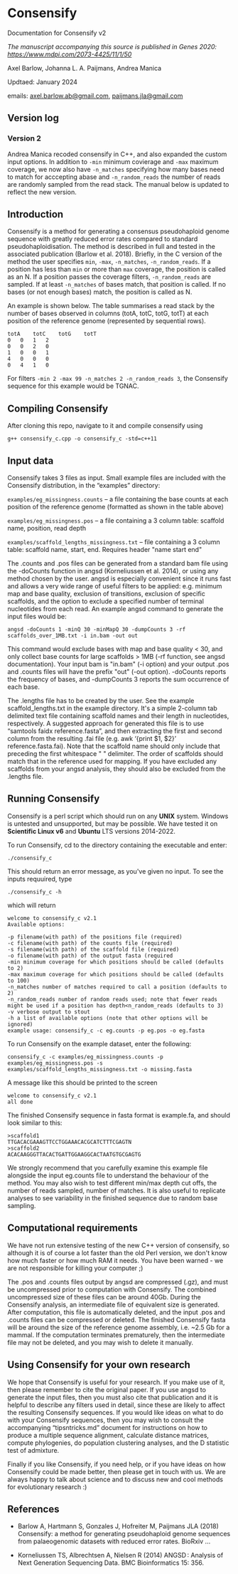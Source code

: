 # Consensify

Documentation for Consensify v2

*The manuscript accompanying this source is published in Genes 2020: https://www.mdpi.com/2073-4425/11/1/50*

Axel Barlow, Johanna L. A. Paijmans, Andrea Manica

Updtaed: January 2024

emails: axel.barlow.ab@gmail.com, paijmans.jla@gmail.com

## Version log

### Version 2

Andrea Manica recoded consensify in C++, and also expanded the custom input options. In addition to `-min` minimum covierage and `-max` maximum coverage, we now also have `-n_matches` specifying how many bases need to match for acccepting abase and `-n_random_reads` the number of reads are randomly sampled from the read stack. The manual below is updated to reflect the new version.

## Introduction
Consensify is a method for generating a consensus pseudohaploid genome sequence with greatly reduced error rates compared to standard pseudohaploidisation. The method is described in full and tested in the associated publication (Barlow et al. 2018). Briefly, in the C version of the method the user specifies `min`, `-max`, `-n_matches`, `-n_random_reads`. If a position has less than `min` or more than `max` coverage, the position is called as an N. If a position passes the coverage filters, `-n_random_reads` are sampled. If at least `-n_matches` of bases match, that position is called. If no bases (or not enough bases) match, the position is called as N.

An example is shown below. The table summarises a read stack by the number of bases observed in columns (totA, totC, totG, totT) at each position of the reference genome (represented by sequential rows). 

    totA	totC	totG	totT
    0	0	1	2
    0	0	2	0
    1	0	0	1
    4	0	0	0
    0	4	1	0

For filters `-min 2 -max 99 -n_matches 2 -n_random_reads 3`, the Consensify sequence for this example would be TGNAC.

## Compiling Consensify

After cloning this repo, navigate to it and compile consensify using

```
g++ consensify_c.cpp -o consensify_c -std=c++11
```


## Input data
Consensify takes 3 files as input. Small example files are included with the Consensify distribution, in the “examples” directory:

`examples/eg_missingness.counts` – a file containing the base counts at each position of the reference genome (formatted as shown in the table above)

`examples/eg_missingness.pos` – a file containing a 3 column table: scaffold name, position, read depth

`examples/scaffold_lengths_missingness.txt` – file containing a 3 column table: scaffold name, start, end. Requires header "name	start	end"

The .counts and .pos files can be generated from a standard bam file using the -doCounts function in angsd (Korneliussen et al. 2014), or using any method chosen by the user. angsd is especially convenient since it runs fast and allows a very wide range of useful filters to be applied: e.g. minimum map and base quality, exclusion of transitions, exclusion of specific scaffolds, and the option to exclude a specified number of terminal nucleotides from each read. An example angsd command to generate the input files would be:

`angsd -doCounts 1 -minQ 30 -minMapQ 30 -dumpCounts 3 -rf scaffolds_over_1MB.txt -i in.bam -out out`

This command would exclude bases with map and base quality < 30, and only collect base counts for large scaffolds > 1MB (-rf function, see angsd documentation). Your input bam is "in.bam" (-i option) and your output .pos and .counts files will have the prefix "out" (-out option). -doCounts reports the frequency of bases, and -dumpCounts  3 reports the sum occurrence of each base. 

The .lengths file has to be created by the user. See the example scaffold_lengths.txt in the example directory. It's a simple 2-column tab delimited text file containing scaffold names and their length in nucleotides, respectively. A suggested approach for generated this file is to use “samtools faidx reference.fasta”, and then extracting the first and second column from the resulting .fai file (e.g. awk ‘{print $1, $2}’ reference.fasta.fai). Note that the scaffold name should only include that preceding the first whitespace " " delimiter. The order of scaffolds should match that in the reference used for mapping. If you have excluded any scaffolds from your angsd analysis, they should also be excluded from the .lengths file. 


## Running Consensify
Consensify is a perl script which should run on any **UNIX** system. Windows is untested and unsupported, but may be possible. We have tested it on **Scientific Linux v6** and **Ubuntu** LTS versions 2014-2022.

To run Consensify, cd to the directory containing the executable and enter:

`./consensify_c`

This should return an error message, as you've given no input. To see the inputs requuired, type

`./consensify_c -h`

which will return

```
welcome to consensify_c v2.1
Available options:

-p filename(with path) of the positions file (required)
-c filename(with path) of the counts file (required)
-s filename(with path) of the scaffold file (required)
-o filename(with path) of the output fasta (required
-min minimum coverage for which positions should be called (defaults to 2)
-max maximum coverage for which positions should be called (defaults to 100)
-n_matches number of matches required to call a position (defaults to 2)
-n_random_reads number of random reads used; note that fewer reads might be used if a position has depth<n_random_reads (defaults to 3)
-v verbose output to stout
-h a list of available options (note that other options will be ignored)
example usage: consensify_c -c eg.counts -p eg.pos -o eg.fasta
```

To run Consensify on the example dataset, enter the following:

 `consensify_c -c examples/eg_missingness.counts -p examples/eg_missingness.pos -s examples/scaffold_lengths_missingness.txt -o missing.fasta`

A message like this should  be printed to the screen

```
welcome to consensify_c v2.1
all done
```

The finished Consensify sequence in fasta format is example.fa, and should look similar to this:

```
>scaffold1
TTGACACGAAAGTTCCTGGAAACACGCATCTTTCGAGTN
>scaffold2
ACACAAGGGTTACACTGATTGGAAGGCACTAATGTGCGAGTG
```

We strongly recommend that you carefully examine this example file alongside the input eg.counts file to understand the behaviour of the method. You may also wish to test different min/max depth cut offs, the number of reads sampled, number of matches. It is also useful to replicate analyses to see variability in the finished sequence due to random base sampling.


## Computational requirements

We have not run extensive testing of the new C++ version of consensify, so although it is of course a lot faster than the old Perl version, we don't know how much faster or how much RAM it needs. You have been warned - we are not responsible for killing your computer ;) 

The .pos and .counts files output by angsd are compressed (.gz), and must be uncompressed prior to computation with Consensify. The combined uncompressed size of these files can be around 40Gb. During the Consensify analysis, an intermediate file of equivalent size is generated. After computation, this file is automatically deleted, and the input .pos and .counts files can be compressed or deleted. The finished Consensify fasta will be around the size of the reference genome assembly, i.e. ~2.5 Gb for a mammal. If the computation terminates prematurely, then the intermediate file may not be deleted, and you may wish to delete it manually. 


## Using Consensify for your own research
We hope that Consensify is useful for your research. If you make use of it, then please remember to cite the original paper. If you use angsd to generate the input files, then you must also cite that publication and it is helpful to describe any filters used in detail, since these are likely to affect the resulting Consensify sequences. If you would like ideas on what to do with your Consensify sequences, then you may wish to consult the accompanying “tipsntricks.md” document for instructions on how to produce a multiple sequence alignment, calculate distance matrices, compute phylogenies, do population clustering analyses, and the D statistic test of admixture.

Finally if you like Consensify, if you need help, or if you have ideas on how Consensify could be made better, then please get in touch with us. We are always happy to talk about science and to discuss new and cool methods for evolutionary research :) 


## References
* Barlow A, Hartmann S, Gonzales J, Hofreiter M, Paijmans JLA (2018) Consensify: a method for generating pseudohaploid genome sequences from palaeogenomic datasets with reduced error rates.  BioRxiv ...

* Korneliussen TS, Albrechtsen A, Nielsen R (2014) ANGSD : Analysis of Next Generation Sequencing Data. BMC Bioinformatics 15: 356.


